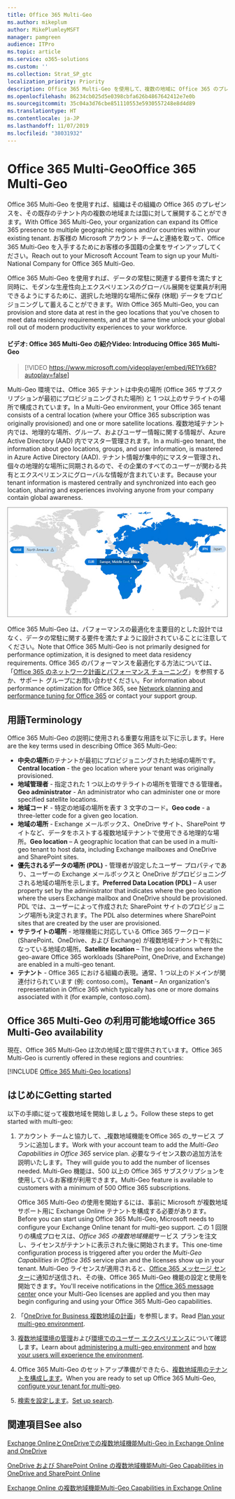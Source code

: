 ```yaml
---
title: Office 365 Multi-Geo
ms.author: mikeplum
author: MikePlumleyMSFT
manager: pamgreen
audience: ITPro
ms.topic: article
ms.service: o365-solutions
ms.custom: ''
ms.collection: Strat_SP_gtc
localization_priority: Priority
description: Office 365 Multi-Geo を使用して、複数の地域に Office 365 のプレゼンスを展開します。
ms.openlocfilehash: 86234cb025d5e0398cbfa626b4867642412e7e0b
ms.sourcegitcommit: 35c04a3d76cbe851110553e5930557248e8d4d89
ms.translationtype: HT
ms.contentlocale: ja-JP
ms.lasthandoff: 11/07/2019
ms.locfileid: "38031932"
---
```

# <a name="office-365-multi-geo"></a><span data-ttu-id="b4e45-103">Office 365 Multi-Geo</span><span class="sxs-lookup"><span data-stu-id="b4e45-103">Office 365 Multi-Geo</span></span>

<span data-ttu-id="b4e45-104">Office 365 Multi-Geo を使用すれば、組織はその組織の Office 365 のプレゼンスを、その既存のテナント内の複数の地域または国に対して展開することができます。</span><span class="sxs-lookup"><span data-stu-id="b4e45-104">With Office 365 Multi-Geo, your organization can expand its Office 365 presence to multiple geographic regions and/or countries within your existing tenant.</span></span> <span data-ttu-id="b4e45-105">お客様の Microsoft アカウント チームと連絡を取って、Office 365 Multi-Geo を入手するためにお客様の多国籍の企業をサインアップしてください。</span><span class="sxs-lookup"><span data-stu-id="b4e45-105">Reach out to your Microsoft Account Team to sign up your Multi-National Company for Office 365 Multi-Geo.</span></span>
  
<span data-ttu-id="b4e45-106">Office 365 Multi-Geo を使用すれば、データの常駐に関連する要件を満たすと同時に、モダンな生産性向上エクスペリエンスのグローバル展開を従業員が利用できるようにするために、選択した地理的な場所に保存 (休眠) データをプロビジョニングして蓄えることができます。</span><span class="sxs-lookup"><span data-stu-id="b4e45-106">With Office 365 Multi-Geo, you can provision and store data at rest in the geo locations that you've chosen to meet data residency requirements, and at the same time unlock your global roll out of modern productivity experiences to your workforce.</span></span>

#### <a name="video-introducing-office-365-multi-geo"></a><span data-ttu-id="b4e45-107">ビデオ: Office 365 Multi-Geo の紹介</span><span class="sxs-lookup"><span data-stu-id="b4e45-107">Video: Introducing Office 365 Multi-Geo</span></span>

> [!VIDEO https://www.microsoft.com/videoplayer/embed/RE1Yk6B?autoplay=false]

<span data-ttu-id="b4e45-108">Multi-Geo 環境では、Office 365 テナントは中央の場所 (Office 365 サブスクリプションが最初にプロビジョニングされた場所) と 1 つ以上のサテライトの場所で構成されています。</span><span class="sxs-lookup"><span data-stu-id="b4e45-108">In a Multi-Geo environment, your Office 365 tenant consists of a central location (where your Office 365 subscription was originally provisioned) and one or more satellite locations.</span></span> <span data-ttu-id="b4e45-109">複数地域テナント内では、地理的な場所、グループ、およびユーザー情報に関する情報が、Azure Active Directory (AAD) 内でマスター管理されます。</span><span class="sxs-lookup"><span data-stu-id="b4e45-109">In a multi-geo tenant, the information about geo locations, groups, and user information, is mastered in Azure Active Directory (AAD).</span></span> <span data-ttu-id="b4e45-110">テナント情報が集中的にマスター管理され、個々の地理的な場所に同期されるので、その企業のすべてのユーザーが関わる共有とエクスペリエンスにグローバルな情報が含まれています。</span><span class="sxs-lookup"><span data-stu-id="b4e45-110">Because your tenant information is mastered centrally and synchronized into each geo location, sharing and experiences involving anyone from your company contain global awareness.</span></span>

![SharePoint 管理センター メニューの複数地域マップのスクリーンショット](media/multi-geo-world-map.png)

<span data-ttu-id="b4e45-112">Office 365 Multi-Geo は、パフォーマンスの最適化を主要目的とした設計ではなく、データの常駐に関する要件を満たすように設計されていることに注意してください。</span><span class="sxs-lookup"><span data-stu-id="b4e45-112">Note that Office 365 Multi-Geo is not primarily designed for performance optimization, it is designed to meet data residency requirements.</span></span> <span data-ttu-id="b4e45-113">Office 365 のパフォーマンスを最適化する方法については、「[Office 365 のネットワーク計画とパフォーマンス チューニング](https://support.office.com/article/e5f1228c-da3c-4654-bf16-d163daee8848)」を参照するか、サポート グループにお問い合わせください。</span><span class="sxs-lookup"><span data-stu-id="b4e45-113">For information about performance optimization for Office 365, see [Network planning and performance tuning for Office 365](https://support.office.com/article/e5f1228c-da3c-4654-bf16-d163daee8848) or contact your support group.</span></span>

## <a name="terminology"></a><span data-ttu-id="b4e45-114">用語</span><span class="sxs-lookup"><span data-stu-id="b4e45-114">Terminology</span></span>

<span data-ttu-id="b4e45-115">Office 365 Multi-Geo の説明に使用される重要な用語を以下に示します。</span><span class="sxs-lookup"><span data-stu-id="b4e45-115">Here are the key terms used in describing Office 365 Multi-Geo:</span></span>

- <span data-ttu-id="b4e45-116">**中央の場所**のテナントが最初にプロビジョニングされた地域の場所です。</span><span class="sxs-lookup"><span data-stu-id="b4e45-116">**Central location** - the geo location where your tenant was originally provisioned.</span></span>
- <span data-ttu-id="b4e45-117">**地域管理者** - 指定された 1 つ以上のサテライトの場所を管理できる管理者。</span><span class="sxs-lookup"><span data-stu-id="b4e45-117">**Geo administrator** - An administrator who can administer one or more specified satellite locations.</span></span>
- <span data-ttu-id="b4e45-118">**地域コード** - 特定の地域の場所を表す 3 文字のコード。</span><span class="sxs-lookup"><span data-stu-id="b4e45-118">**Geo code** - a three-letter code for a given geo location.</span></span>
- <span data-ttu-id="b4e45-119">**地域の場所** - Exchange メールボックス、OneDrive サイト、SharePoint サイトなど、データをホストする複数地域テナントで使用できる地理的な場所。</span><span class="sxs-lookup"><span data-stu-id="b4e45-119">**Geo location** – A geographic location that can be used in a multi-geo tenant to host data, including Exchange mailboxes and OneDrive and SharePoint sites.</span></span>
- <span data-ttu-id="b4e45-120">**優先されるデータの場所 (PDL)** - 管理者が設定したユーザー プロパティであり、ユーザーの Exchange メールボックスと OneDrive がプロビジョニングされる地域の場所を示します。</span><span class="sxs-lookup"><span data-stu-id="b4e45-120">**Preferred Data Location (PDL)** – A user property set by the administrator that indicates where the geo location where the users Exchange mailbox and OneDrive should be provisioned.</span></span> <span data-ttu-id="b4e45-121">PDL では、ユーザーによって作成された SharePoint サイトのプロビジョニング場所も決定されます。</span><span class="sxs-lookup"><span data-stu-id="b4e45-121">The PDL also determines where SharePoint sites that are created by the user are provisioned.</span></span>
- <span data-ttu-id="b4e45-122">**サテライトの場所** - 地理機能に対応している Office 365 ワークロード (SharePoint、OneDrive、および Exchange) が複数地域テナントで有効になっている地域の場所。</span><span class="sxs-lookup"><span data-stu-id="b4e45-122">**Satellite location** – The geo locations where the geo-aware Office 365 workloads (SharePoint, OneDrive, and Exchange) are enabled in a multi-geo tenant.</span></span>
- <span data-ttu-id="b4e45-123">**テナント** - Office 365 における組織の表現。通常、1 つ以上のドメインが関連付けられています (例: contoso.com)。</span><span class="sxs-lookup"><span data-stu-id="b4e45-123">**Tenant** – An organization's representation in Office 365 which typically has one or more domains associated with it (for example, contoso.com).</span></span>

## <a name="office-365-multi-geo-availability"></a><span data-ttu-id="b4e45-124">Office 365 Multi-Geo の利用可能地域</span><span class="sxs-lookup"><span data-stu-id="b4e45-124">Office 365 Multi-Geo availability</span></span>

<span data-ttu-id="b4e45-125">現在、Office 365 Multi-Geo は次の地域と国で提供されています。</span><span class="sxs-lookup"><span data-stu-id="b4e45-125">Office 365 Multi-Geo is currently offered in these regions and countries:</span></span>

[!INCLUDE [Office 365 Multi-Geo locations](includes/office-365-multi-geo-locations.md)]

## <a name="getting-started"></a><span data-ttu-id="b4e45-126">はじめに</span><span class="sxs-lookup"><span data-stu-id="b4e45-126">Getting started</span></span>

<span data-ttu-id="b4e45-127">以下の手順に従って複数地域を開始しましょう。</span><span class="sxs-lookup"><span data-stu-id="b4e45-127">Follow these steps to get started with multi-geo:</span></span>

1. <span data-ttu-id="b4e45-128">アカウント チームと協力して、_複数地域機能をOffice 365 の_サービス プランに追加します。</span><span class="sxs-lookup"><span data-stu-id="b4e45-128">Work with your account team to add the _Multi-Geo Capabilities in Office 365_ service plan.</span></span> <span data-ttu-id="b4e45-129">必要なライセンス数の追加方法を説明いたします。</span><span class="sxs-lookup"><span data-stu-id="b4e45-129">They will guide you to add the number of licenses needed.</span></span> <span data-ttu-id="b4e45-130">Multi-Geo 機能は、500 以上の Office 365 サブスクリプションを使用しているお客様が利用できます。</span><span class="sxs-lookup"><span data-stu-id="b4e45-130">Multi-Geo feature is available to customers with a minimum of 500 Office 365 subscriptions.</span></span>

   <span data-ttu-id="b4e45-131">Office 365 Multi-Geo の使用を開始するには、事前に Microsoft が複数地域サポート用に Exchange Online テナントを構成する必要があります。</span><span class="sxs-lookup"><span data-stu-id="b4e45-131">Before you can start using Office 365 Multi-Geo, Microsoft needs to configure your Exchange Online tenant for multi-geo support.</span></span> <span data-ttu-id="b4e45-132">この 1 回限りの構成プロセスは、*Office 365 の複数地域機能*サービス プランを注文し、ライセンスがテナントに表示された後に開始されます。</span><span class="sxs-lookup"><span data-stu-id="b4e45-132">This one-time configuration process is triggered after you order the *Multi-Geo Capabilities in Office 365* service plan and the licenses show up in your tenant.</span></span> <span data-ttu-id="b4e45-133">Multi-Geo ライセンスが適用されると、[Office 365 メッセージ センター](https://support.office.com/article/38FB3333-BFCC-4340-A37B-DEDA509C2093)に通知が送信され、その後、Office 365 Multi-Geo 機能の設定と使用を開始できます。</span><span class="sxs-lookup"><span data-stu-id="b4e45-133">You'll receive notifications in the [Office 365 message center](https://support.office.com/article/38FB3333-BFCC-4340-A37B-DEDA509C2093) once your Multi-Geo licenses are applied and you then may begin configuring and using your Office 365 Multi-Geo capabilities.</span></span>

2. <span data-ttu-id="b4e45-134">「[OneDrive for Business 複数地域の計画](plan-for-multi-geo.md)」を参照します。</span><span class="sxs-lookup"><span data-stu-id="b4e45-134">Read [Plan your multi-geo environment](plan-for-multi-geo.md).</span></span>

3. <span data-ttu-id="b4e45-135">[複数地域環境の管理](administering-a-multi-geo-environment.md)および[環境でのユーザー エクスペリエンス](multi-geo-user-experience.md)について確認します。</span><span class="sxs-lookup"><span data-stu-id="b4e45-135">Learn about [administering a multi-geo environment](administering-a-multi-geo-environment.md) and [how your users will experience the environment](multi-geo-user-experience.md).</span></span>

4. <span data-ttu-id="b4e45-136">Office 365 Multi-Geo のセットアップ準備ができたら、[複数地域用のテナントを構成します](multi-geo-tenant-configuration.md)。</span><span class="sxs-lookup"><span data-stu-id="b4e45-136">When you are ready to set up Office 365 Multi-Geo, [configure your tenant for multi-geo](multi-geo-tenant-configuration.md).</span></span>

5. <span data-ttu-id="b4e45-137">[検索を設定します](configure-search-for-multi-geo.md)。</span><span class="sxs-lookup"><span data-stu-id="b4e45-137">[Set up search](configure-search-for-multi-geo.md).</span></span>

## <a name="see-also"></a><span data-ttu-id="b4e45-138">関連項目</span><span class="sxs-lookup"><span data-stu-id="b4e45-138">See also</span></span>

[<span data-ttu-id="b4e45-139">Exchange OnlineとOneDriveでの複数地域機能</span><span class="sxs-lookup"><span data-stu-id="b4e45-139">Multi-Geo in Exchange Online and OneDrive</span></span>](https://Aka.ms/GoMultiGeo)

[<span data-ttu-id="b4e45-140">OneDrive および SharePoint Online の複数地域機能</span><span class="sxs-lookup"><span data-stu-id="b4e45-140">Multi-Geo Capabilities in OneDrive and SharePoint Online</span></span>](https://docs.microsoft.com/office365/enterprise/multi-geo-capabilities-in-onedrive-and-sharepoint-online-in-office-365)

[<span data-ttu-id="b4e45-141">Exchange Online の複数地域機能</span><span class="sxs-lookup"><span data-stu-id="b4e45-141">Multi-Geo Capabilities in Exchange Online</span></span>](https://docs.microsoft.com/office365/enterprise/multi-geo-capabilities-in-exchange-online)
